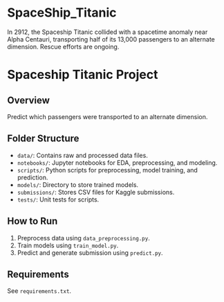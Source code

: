 # SpaceShip_Titanic
In 2912, the Spaceship Titanic collided with a spacetime anomaly near Alpha Centauri, transporting half of its 13,000 passengers to an alternate dimension. Rescue efforts are ongoing.


# Spaceship Titanic Project

## Overview
Predict which passengers were transported to an alternate dimension.

## Folder Structure
- `data/`: Contains raw and processed data files.
- `notebooks/`: Jupyter notebooks for EDA, preprocessing, and modeling.
- `scripts/`: Python scripts for preprocessing, model training, and prediction.
- `models/`: Directory to store trained models.
- `submissions/`: Stores CSV files for Kaggle submissions.
- `tests/`: Unit tests for scripts.

## How to Run
1. Preprocess data using `data_preprocessing.py`.
2. Train models using `train_model.py`.
3. Predict and generate submission using `predict.py`.

## Requirements
See `requirements.txt`.
